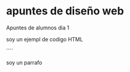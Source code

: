 # apuntes de diseño web
 Apuntes de alumnos dia 1


soy un ejempl de codigo HTML 

´´´´
<p> soy un parrafo <p>
<img src>
 


 

